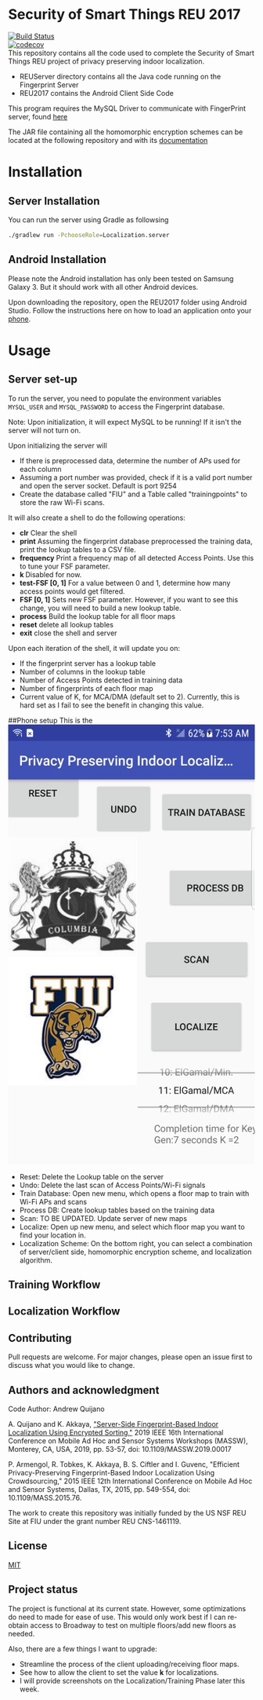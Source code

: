 # Security of Smart Things REU 2017  
[![Build Status](https://travis-ci.com/AndrewQuijano/SSTREU2017.svg?branch=master)](https://travis-ci.com/AndrewQuijano/SSTREU2017)  
[![codecov](https://codecov.io/gh/AndrewQuijano/SSTREU2017/branch/master/graph/badge.svg?token=E7ZKFWTE3D)](https://codecov.io/gh/AndrewQuijano/SSTREU2017)  
This repository contains all the code used to complete the Security of Smart Things REU project of privacy preserving indoor localization.

* REUServer directory contains all the Java code running on the Fingerprint Server  
* REU2017 contains the Android Client Side Code

This program requires the MySQL Driver to communicate with FingerPrint server, 
found [here](https://dev.mysql.com/downloads/connector/j/)

The JAR file containing all the homomorphic encryption schemes can be located at the following repository 
and with its [documentation](https://github.com/AndrewQuijano/Homomorphic_Encryption.git)

# Installation

## Server Installation
You can run the server using Gradle as followsing

```bash
./gradlew run -PchooseRole=Localization.server
```

## Android Installation
Please note the Android installation has only been tested on Samsung Galaxy 3. But it should work with all other Android devices.

Upon downloading the repository, open the REU2017 folder using Android Studio. 
Follow the instructions here on how to load an application 
onto your [phone](https://developer.android.com/training/basics/firstapp/running-app).

# Usage

## Server set-up
To run the server, you need to populate the environment variables `MYSQL_USER` and `MYSQL_PASSWORD` to access the Fingerprint database.

Note: Upon initialization, it will expect MySQL to be running! If it isn't the server will not turn on. 

Upon initializing the server will  
- If there is preprocessed data, determine the number of APs used for each column
- Assuming a port number was provided, check if it is a valid port number and open the server socket. Default is port 9254
- Create the database called "FIU" and a Table called "trainingpoints" to store the raw Wi-Fi scans.

It will also create a shell to do the following operations:  
- **clr** Clear the shell
- **print** Assuming the fingerprint database preprocessed the training data, print the lookup tables to a CSV file.
- **frequency** Print a frequency map of all detected Access Points. Use this to tune your FSF parameter.
- **k <int>** Disabled for now. 
- **test-FSF [0, 1]** For a value between 0 and 1, determine how many access points would get filtered.
- **FSF [0, 1]** Sets new FSF parameter. However, if you want to see this change, you will need to build a new lookup table.
- **process** Build the lookup table for all floor maps
- **reset** delete all lookup tables
- **exit** close the shell and server

Upon each iteration of the shell, it will update you on:
- If the fingerprint server has a lookup table
- Number of columns in the lookup table
- Number of Access Points detected in training data
- Number of fingerprints of each floor map
- Current value of K, for MCA/DMA (default set to 2). Currently, this is hard set as I fail to see the benefit in changing this value.

##Phone setup 
This is the ![Main Menu](https://github.com/AndrewQuijano/SSTREU2017/blob/master/images/main_menu.png)

- Reset: Delete the Lookup table on the server
- Undo: Delete the last scan of Access Points/Wi-Fi signals
- Train Database: Open new menu, which opens a floor map to train with Wi-Fi APs and scans
- Process DB: Create lookup tables based on the training data
- Scan: TO BE UPDATED. Update server of new maps
- Localize: Open up new menu, and select which floor map you want to find your location in.
- Localization Scheme: On the bottom right, you can select a combination of server/client side, homomorphic encryption scheme, and localization algorithm.

## Training Workflow

## Localization Workflow

## Contributing
Pull requests are welcome. 
For major changes, please open an issue first to discuss what you would like to change.

## Authors and acknowledgment
Code Author: Andrew Quijano

A. Quijano and K. Akkaya, ["Server-Side Fingerprint-Based Indoor Localization Using Encrypted Sorting,"](https://arxiv.org/abs/2008.11612) 
2019 IEEE 16th International Conference on Mobile Ad Hoc and Sensor Systems Workshops (MASSW), Monterey, CA, USA, 2019, 
pp. 53-57, doi: 10.1109/MASSW.2019.00017

P. Armengol, R. Tobkes, K. Akkaya, B. S. Ciftler and I. Guvenc, 
"Efficient Privacy-Preserving Fingerprint-Based Indoor Localization Using Crowdsourcing," 
2015 IEEE 12th International Conference on Mobile Ad Hoc and Sensor Systems, Dallas, TX, 2015, pp. 549-554, 
doi: 10.1109/MASS.2015.76.

The work to create this repository was initially funded by the US NSF REU Site at FIU under the grant number REU CNS-1461119.

## License
[MIT](https://choosealicense.com/licenses/mit/)

## Project status
The project is functional at its current state. However, some optimizations 
do need to made for ease of use. 
This would only work best if I can re-obtain access to Broadway to 
test on multiple floors/add new floors as needed.

Also, there are a few things I want to upgrade:
- Streamline the process of the client uploading/receiving floor maps.
- See how to allow the client to set the value **k** for localizations.
- I will provide screenshots on the Localization/Training Phase later this week.